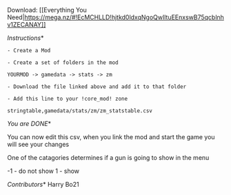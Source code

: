 Download: [[Everything You Need|https://mega.nz/#!EcMCHLLD!hjtkd0ldxqNgoQwIltuEEnxswB75qcblnhv1ZECANAY]]

  *Instructions**

    - Create a Mod

    - Create a set of folders in the mod

`YOURMOD -> gamedata -> stats -> zm`

    - Download the file linked above and add it to that folder

    - Add this line to your !core_mod! zone

`stringtable,gamedata/stats/zm/zm_statstable.csv`

  *You are DONE**

You can now edit this csv, when you link the mod and start the game you will see your changes

One of the catagories determines if a gun is going to show in the menu

-1 - do not show
1 - show

  *Contributors**
Harry Bo21